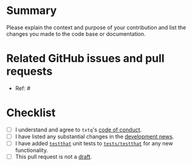 # Summary

Please explain the context and purpose of your contribution and list the changes you made to the code base or documentation.

# Related GitHub issues and pull requests

- Ref: #

# Checklist

- [ ] I understand and agree to `txtq`'s [code of conduct](https://github.com/wlandau/txtq/blob/master/CODE_OF_CONDUCT.md).
- [ ] I have listed any substantial changes in the [development news](https://github.com/wlandau/txtq/blob/master/NEWS.md).
- [ ] I have added [`testthat`](https://github.com/r-lib/testthat) unit tests to [`tests/testthat`](https://github.com/wlandau/txtq/tree/master/tests/testthat) for any new functionality.
- [ ] This pull request is not a [draft](https://github.blog/2019-02-14-introducing-draft-pull-requests).
